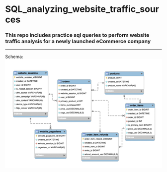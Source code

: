 # SQL_analyzing_website_traffic_sources

### This repo includes practice sql queries to perform website traffic analysis for a newly launched eCommerce company
----------------------
Schema:
![](https://github.com/Harsha2409/SQL_analyzing_website_traffic_sources/blob/main/schema.PNG)
